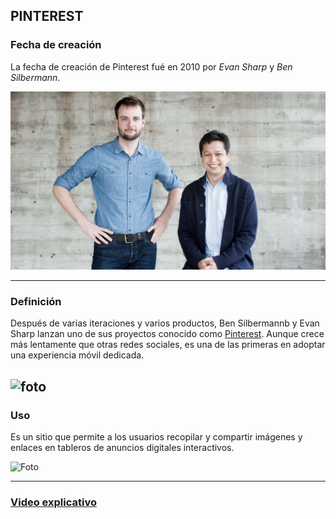 
## **PINTEREST**



### **Fecha de creación**

La fecha de creación de Pinterest fué en 2010 por *Evan Sharp* y *Ben Silbermann*.

![Foto](https://github.com/RobertoNobleMaestro/RobertoNobleMaestro-SMX2-M8UF1A1-Pinterest-2010/blob/main/imagen_2022-09-30_111725968.png)

-------------------------------------------------------------------------------------------------------------------------------------------------
### **Definición**

Después de varias iteraciones y varios productos, Ben Silbermannb y Evan Sharp lanzan uno de sus proyectos conocido como [Pinterest](https://www.pinterest.es). Aunque crece más lentamente que otras redes sociales, es una de las primeras en adoptar una experiencia móvil dedicada.

![foto](https://github.com/RobertoNobleMaestro/SMX2-M8UF1A1-Pinterest-2010-TemaExpuesto-RobertoNobleMaestro/blob/main/unnamed.png)  
-------------------------------------------------------------------------------------------------------------------------------------------------- 
### **Uso**

Es un sitio que permite a los usuarios recopilar y compartir imágenes y enlaces en tableros de anuncios digitales interactivos.

![Foto](https://github.com/RobertoNobleMaestro/SMX2-M8UF1A1-Pinterest-2010-TemaExpuesto-RobertoNobleMaestro/blob/main/1_ZHs11avrYorv3OqKGrJ3wg.png)

--------------------------------------------------------------------------------------------------------------------------------------------------

### [**Video explicativo**](https://www.youtube.com/watch?v=u2SVMCQhzdE)

